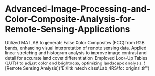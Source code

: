 # Advanced-Image-Processing-and-Color-Composite-Analysis-for-Remote-Sensing-Applications
Utilized MATLAB to generate False Color Composites (FCC) from RGB bands, enhancing visual interpretation of remote sensing data. Applied linear stretching and histogram analysis to improve image contrast and detail for accurate land cover differentiation. Employed Look-Up Tables (LUTs) to adjust color and brightness, optimizing landscape analysis.
![Remote Sensing Analysis]("E:\iitk mtech class\Lab_4RS\fcc original.tif")

